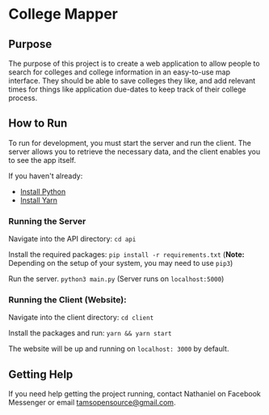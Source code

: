 # College Mapper

## Purpose
The purpose of this project is to create a web application to allow people to search for colleges and college information in an easy-to-use map interface. They should be able to save colleges they like, and add relevant times for things like application due-dates to keep track of their college process.

## How to Run

To run for development, you must start the server and run the client. The server allows you to retrieve the necessary data, and the client enables you to see the app itself.

If you haven't already:
* [Install Python](https://realpython.com/installing-python/)
* [Install Yarn](https://classic.yarnpkg.com/en/docs/install/#mac-stable)

### Running the Server
Navigate into the API directory:
` cd api 	`

Install the required packages:
`pip install -r requirements.txt`
(**Note:** Depending on the setup of your system, you may need to use `pip3`)

Run the server.
`python3 main.py`
(Server runs on `localhost:5000`)

### Running the Client (Website):
Navigate into the client directory:
`cd client`

Install the packages and run:
`yarn && yarn start`

The website will be up and running on `localhost: 3000` by default.


## Getting Help
If you need help getting the project running, contact Nathaniel on Facebook Messenger or email tamsopensource@gmail.com.